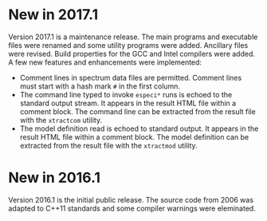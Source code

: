 # New in 2017.1

Version 2017.1 is a maintenance release. The main programs and executable
files were renamed and some utility programs were added. Ancillary files
were revised. Build properties for the GCC and Intel compilers were added.
A few new features and enhancements were implemented:

* Comment lines in spectrum data files are permitted. Comment lines must
start with a hash mark `#` in the first column.
* The command line typed to invoke `especi*` runs is echoed to the standard
output stream. It appears in the result HTML file within a comment block.
The command line can be extracted from the result file with the `xtractcom`
utility.
* The model definition read is echoed to standard output. It appears in the
result HTML file within a comment block. The model definition can be extracted
from the result file with the `xtractmod` utility.


# New in 2016.1

Version 2016.1 is the initial public release. The source code from 2006 was
adapted to C++11 standards and some compiler warnings were eleminated.
